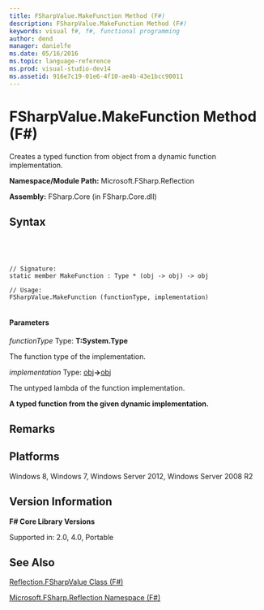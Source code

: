 ```yaml
---
title: FSharpValue.MakeFunction Method (F#)
description: FSharpValue.MakeFunction Method (F#)
keywords: visual f#, f#, functional programming
author: dend
manager: danielfe
ms.date: 05/16/2016
ms.topic: language-reference
ms.prod: visual-studio-dev14
ms.assetid: 916e7c19-01e6-4f10-ae4b-43e1bcc90011 
---
```


# FSharpValue.MakeFunction Method (F#)

Creates a typed function from object from a dynamic function implementation.

**Namespace/Module Path:** Microsoft.FSharp.Reflection

**Assembly:** FSharp.Core (in FSharp.Core.dll)


## Syntax



```




// Signature:
static member MakeFunction : Type * (obj -> obj) -> obj

// Usage:
FSharpValue.MakeFunction (functionType, implementation)


```





#### Parameters
*functionType*
Type: **T:System.Type**


The function type of the implementation.


*implementation*
Type: [obj](http://msdn.microsoft.com/en-us/library/dcf2430f-702b-40e5-a0a1-97518bf137f7)**-&gt;**[obj](http://msdn.microsoft.com/en-us/library/dcf2430f-702b-40e5-a0a1-97518bf137f7)


The untyped lambda of the function implementation.



**A typed function from the given dynamic implementation.**
## Remarks

## Platforms
Windows 8, Windows 7, Windows Server 2012, Windows Server 2008 R2


## Version Information
**F# Core Library Versions**

Supported in: 2.0, 4.0, Portable




## See Also
[Reflection.FSharpValue Class &#40;F&#35;&#41;](Reflection.FSharpValue-Class-%5BFSharp%5D.md)

[Microsoft.FSharp.Reflection Namespace &#40;F&#35;&#41;](Microsoft.FSharp.Reflection-Namespace-%5BFSharp%5D.md)

